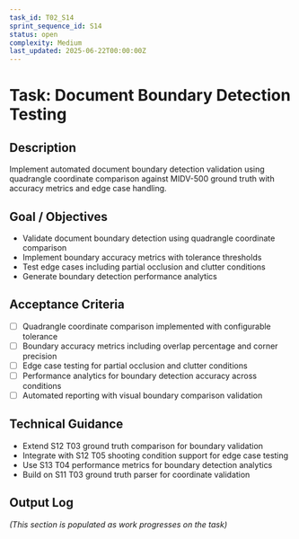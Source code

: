 ```yaml
---
task_id: T02_S14
sprint_sequence_id: S14
status: open
complexity: Medium
last_updated: 2025-06-22T00:00:00Z
---
```


# Task: Document Boundary Detection Testing

## Description
Implement automated document boundary detection validation using quadrangle coordinate comparison against MIDV-500 ground truth with accuracy metrics and edge case handling.

## Goal / Objectives
- Validate document boundary detection using quadrangle coordinate comparison
- Implement boundary accuracy metrics with tolerance thresholds
- Test edge cases including partial occlusion and clutter conditions
- Generate boundary detection performance analytics

## Acceptance Criteria
- [ ] Quadrangle coordinate comparison implemented with configurable tolerance
- [ ] Boundary accuracy metrics including overlap percentage and corner precision
- [ ] Edge case testing for partial occlusion and clutter conditions
- [ ] Performance analytics for boundary detection accuracy across conditions
- [ ] Automated reporting with visual boundary comparison validation

## Technical Guidance
- Extend S12 T03 ground truth comparison for boundary validation
- Integrate with S12 T05 shooting condition support for edge case testing
- Use S13 T04 performance metrics for boundary detection analytics
- Build on S11 T03 ground truth parser for coordinate validation

## Output Log
*(This section is populated as work progresses on the task)*